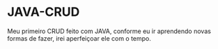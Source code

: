 # JAVA-CRUD

Meu primeiro CRUD feito com JAVA, conforme eu ir aprendendo novas formas de fazer, irei aperfeiçoar ele com o tempo.
